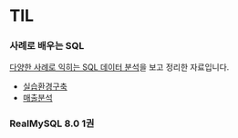 # TIL

### 사례로 배우는 SQL
[다양한 사례로 익히는 SQL 데이터 분석](https://www.inflearn.com/course/%EB%8D%B0%EC%9D%B4%ED%84%B0%EB%B6%84%EC%84%9D-sql-%EC%82%AC%EB%A1%80%EC%A4%91%EC%8B%AC)을 보고 정리한 자료입니다.
  
- [실습환경구축](https://github.com/applesatang/TIL/blob/main/%EC%82%AC%EB%A1%80%EB%A1%9C%20%EB%B0%B0%EC%9A%B0%EB%8A%94%20SQL/%EC%8B%A4%EC%8A%B5%ED%99%98%EA%B2%BD%EA%B5%AC%EC%B6%95.md)
- [매출분석](https://github.com/applesatang/TIL/blob/main/%EC%82%AC%EB%A1%80%EB%A1%9C%20%EB%B0%B0%EC%9A%B0%EB%8A%94%20SQL/%EB%A7%A4%EC%B6%9C%EB%B6%84%EC%84%9D.md)


### RealMySQL 8.0 1권
